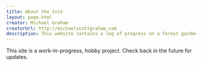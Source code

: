 ```yaml
---
title: About the Site
layout: page.html
creator: Michael Graham
creatorUrl: http://michaelscottgraham.com
description: This website contains a log of progress on a forest garden in the Sierra Nevada Foothills of California.
---
```


This site is a work-in-progress, hobby project. Check back in the future for updates. 
